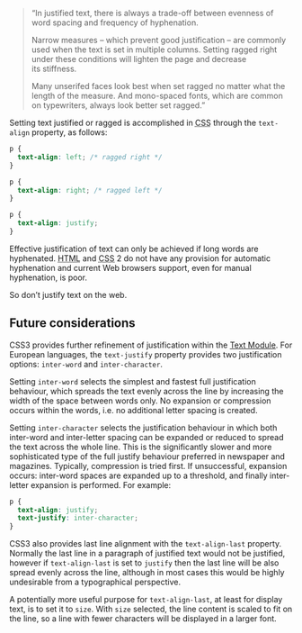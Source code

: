 
<blockquote class='quote-from-book'>	<p><span class='ic'>“</span>In justified text, there is always a trade-off between evenness of word spacing and frequency of&nbsp;hyphenation.</p>

<p>Narrow measures – which prevent good justification – are commonly used when the text is set in multiple columns. Setting ragged right under these conditions will lighten the page and decrease its&nbsp;stiffness.</p>

<p>Many unserifed faces look best when set ragged no matter what the length of the measure. And mono-spaced fonts, which are common on typewriters, always look better set ragged.”</p>
</blockquote>
<p>Setting text justified or ragged is accomplished in <abbr title="Cascading Style Sheets">CSS</abbr> through the <code>text-align</code> property, as&nbsp;follows:</p>

```css
p {
  text-align: left; /* ragged right */
}

p {
  text-align: right; /* ragged left */
}

p {
  text-align: justify;
}
```

<p>Effective justification of text can only be achieved if long words are hyphenated. <abbr title="HyperText Mark-up Language">HTML</abbr> and <abbr title="Cascading Style Sheets">CSS</abbr> 2&nbsp;do not have any provision for automatic hyphenation and current Web browsers support, even for manual hyphenation, is&nbsp;poor.</p>

<p>So don’t justify text on the&nbsp;web.</p>

<h2>Future&nbsp;considerations</h2>

<p><abbr>CSS3</abbr>&nbsp;provides further refinement of justification within the <a href="http://www.w3.org/TR/css3-text">Text Module</a>.  For European languages, the <code>text-justify</code> property provides two justification options: <code>inter-word</code> and <code>inter-character</code>.</p>

<p>Setting <code>inter-word</code> selects the simplest and fastest full justification behaviour, which spreads the text evenly across the line by increasing the width of the space between words only. No expansion or compression occurs within the words, i.e. no additional letter spacing is&nbsp;created.</p>

<p>Setting <code>inter-character</code> selects the justification behaviour in which both inter-word and inter-letter spacing can be expanded or reduced to spread the text across the whole line. This is the significantly slower and more sophisticated type of the full justify behaviour preferred in newspaper and magazines. Typically, compression is tried first. If unsuccessful, expansion occurs: inter-word spaces are expanded up to a threshold, and finally inter-letter expansion is performed. For&nbsp;example:</p>

```css
p {
  text-align: justify;
  text-justify: inter-character;
}
```

<p><abbr>CSS3</abbr>&nbsp;also provides last line alignment with the <code>text-align-last</code> property. Normally the last line in a paragraph of justified text would not be justified, however if <code>text-align-last</code> is set to <code>justify</code> then the last line will be also spread evenly across the line, although in most cases this would be highly undesirable from a typographical&nbsp;perspective.</p>

<p>A potentially more useful purpose for <code>text-align-last</code>, at least for display text, is to set it to <code>size</code>. With <code>size</code> selected, the line content is scaled to fit on the line, so a line with fewer characters will be displayed in a larger&nbsp;font.</p>
